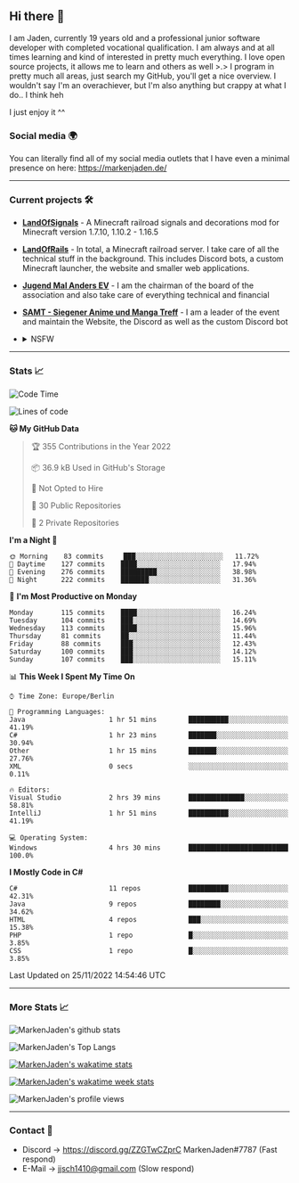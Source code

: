 ## Hi there 👋
I am Jaden, currently 19 years old and a professional junior software developer with completed vocational qualification. I am always and at all times learning and kind of interested in pretty much everything. I love open source projects, it allows me to learn and others as well >.>
I program in pretty much all areas, just search my GitHub, you'll get a nice overview.
I wouldn't say I'm an overachiever, but I'm also anything but crappy at what I do.. I think heh

I just enjoy it ^^

### Social media 🌍

You can literally find all of my social media outlets that I have even a minimal presence on here: https://markenjaden.de/

---

### Current projects 🛠

* [**LandOfSignals**](https://github.com/LandOfRails/LandOfSignals) - A Minecraft railroad signals and decorations mod for Minecraft version 1.7.10, 1.10.2 - 1.16.5
* [**LandOfRails**](https://github.com/LandOfRails) - In total, a Minecraft railroad server. I take care of all the technical stuff in the background. This includes Discord bots, a custom Minecraft launcher, the website and smaller web applications.
* [**Jugend Mal Anders EV**](https://jugendmalanders.de/) - I am the chairman of the board of the association and also take care of everything technical and financial
* [**SAMT - Siegener Anime und Manga Treff**](https://github.com/Siegener-Anime-und-Manga-Treff-SAMT) - I am a leader of the event and maintain the Website, the Discord as well as the custom Discord bot
* <details> 
  <summary>NSFW</summary>
  
  [**Nekos**](https://github.com/MarkenJaden/Nekos) - Website providing you with random lewd neko pics
  
</details>

---

### Stats 📈

<!--START_SECTION:waka-->
![Code Time](http://img.shields.io/badge/Code%20Time-994%20hrs%2025%20mins-blue)

![Lines of code](https://img.shields.io/badge/From%20Hello%20World%20I%27ve%20Written-82%20Thousand%20lines%20of%20code-blue)

**🐱 My GitHub Data** 

> 🏆 355 Contributions in the Year 2022
 > 
> 📦 36.9 kB Used in GitHub's Storage 
 > 
> 🚫 Not Opted to Hire
 > 
> 📜 30 Public Repositories 
 > 
> 🔑 2 Private Repositories  
 > 
**I'm a Night 🦉** 

```text
🌞 Morning    83 commits     ███░░░░░░░░░░░░░░░░░░░░░░   11.72% 
🌆 Daytime    127 commits    ████░░░░░░░░░░░░░░░░░░░░░   17.94% 
🌃 Evening    276 commits    █████████░░░░░░░░░░░░░░░░   38.98% 
🌙 Night      222 commits    ███████░░░░░░░░░░░░░░░░░░   31.36%

```
📅 **I'm Most Productive on Monday** 

```text
Monday       115 commits    ████░░░░░░░░░░░░░░░░░░░░░   16.24% 
Tuesday      104 commits    ███░░░░░░░░░░░░░░░░░░░░░░   14.69% 
Wednesday    113 commits    ████░░░░░░░░░░░░░░░░░░░░░   15.96% 
Thursday     81 commits     ██░░░░░░░░░░░░░░░░░░░░░░░   11.44% 
Friday       88 commits     ███░░░░░░░░░░░░░░░░░░░░░░   12.43% 
Saturday     100 commits    ███░░░░░░░░░░░░░░░░░░░░░░   14.12% 
Sunday       107 commits    ███░░░░░░░░░░░░░░░░░░░░░░   15.11%

```


📊 **This Week I Spent My Time On** 

```text
⌚︎ Time Zone: Europe/Berlin

💬 Programming Languages: 
Java                     1 hr 51 mins        ██████████░░░░░░░░░░░░░░░   41.19% 
C#                       1 hr 23 mins        ███████░░░░░░░░░░░░░░░░░░   30.94% 
Other                    1 hr 15 mins        ███████░░░░░░░░░░░░░░░░░░   27.76% 
XML                      0 secs              ░░░░░░░░░░░░░░░░░░░░░░░░░   0.11%

🔥 Editors: 
Visual Studio            2 hrs 39 mins       ██████████████░░░░░░░░░░░   58.81% 
IntelliJ                 1 hr 51 mins        ██████████░░░░░░░░░░░░░░░   41.19%

💻 Operating System: 
Windows                  4 hrs 30 mins       █████████████████████████   100.0%

```

**I Mostly Code in C#** 

```text
C#                       11 repos            ██████████░░░░░░░░░░░░░░░   42.31% 
Java                     9 repos             ████████░░░░░░░░░░░░░░░░░   34.62% 
HTML                     4 repos             ███░░░░░░░░░░░░░░░░░░░░░░   15.38% 
PHP                      1 repo              █░░░░░░░░░░░░░░░░░░░░░░░░   3.85% 
CSS                      1 repo              █░░░░░░░░░░░░░░░░░░░░░░░░   3.85%

```



 Last Updated on 25/11/2022 14:54:46 UTC
<!--END_SECTION:waka-->

---

### More Stats 📈

![MarkenJaden's github stats](https://github-readme-stats.vercel.app/api?username=MarkenJaden&count_private=true&show_icons=true&theme=radical)

![MarkenJaden's Top Langs](https://github-readme-stats.vercel.app/api/top-langs/?username=MarkenJaden&theme=radical)

[![MarkenJaden's wakatime stats](https://github-readme-stats.vercel.app/api/wakatime?username=MarkenJaden&theme=radical)](https://wakatime.com/@17f322c9-222a-48b4-9e15-983c41f7aed4)

[![MarkenJaden's wakatime week stats](https://wakatime.com/badge/user/17f322c9-222a-48b4-9e15-983c41f7aed4.svg)](https://wakatime.com/@17f322c9-222a-48b4-9e15-983c41f7aed4)

<!--[![MarkenJaden's Codewars stats](https://www.codewars.com/users/MarkenJaden/badges/large)](https://www.codewars.com/users/MarkenJaden)-->

![MarkenJaden's profile views](https://komarev.com/ghpvc/?username=MarkenJaden)

---

### Contact 💌

* Discord -> https://discord.gg/ZZGTwCZprC MarkenJaden#7787 (Fast respond)
* E-Mail -> jjsch1410@gmail.com (Slow respond)



<!--
**MarkenJaden/MarkenJaden** is a ✨ _special_ ✨ repository because its `README.md` (this file) appears on your GitHub profile.

Here are some ideas to get you started:

- 🔭 I’m currently working on ...
- 🌱 I’m currently learning ...
- 👯 I’m looking to collaborate on ...
- 🤔 I’m looking for help with ...
- 💬 Ask me about ...
- 📫 How to reach me: ...
- 😄 Pronouns: ...
- ⚡ Fun fact: ...
-->
